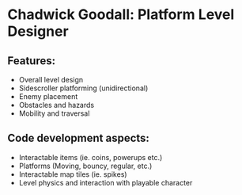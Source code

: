 # Chadwick Goodall: Platform Level Designer
## Features:

- Overall level design
- Sidescroller platforming (unidirectional)
- Enemy placement
- Obstacles and hazards 
- Mobility and traversal

## Code development aspects:
- Interactable items (ie. coins, powerups etc.)
- Platforms (Moving, bouncy, regular, etc.)
- Interactable map tiles (ie. spikes)
- Level physics and interaction with playable character
